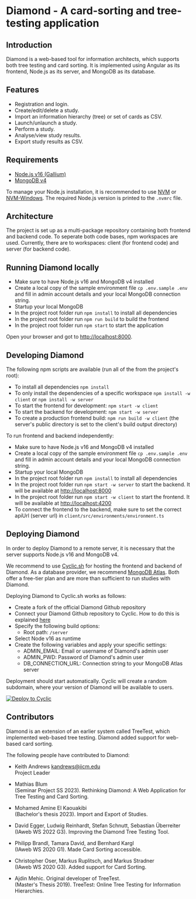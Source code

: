 
# Diamond - A card-sorting and tree-testing application



## Introduction

Diamond is a web-based tool for information architects, which supports
both tree testing and card sorting. It is implemented using Angular as
its frontend, Node.js as its server, and MongoDB as its database.



## Features

- Registration and login.
- Create/edit/delete a study.
- Import an information hierarchy (tree) or set of cards as CSV.
- Launch/unlaunch a study.
- Perform a study.
- Analyse/view study results.
- Export study results as CSV.



## Requirements

- [Node.js v16 (Gallium)](https://nodejs.org/en/download/releases)
- [MongoDB v4](https://www.mongodb.com/docs/v4.4/installation/)

To manage your Node.js installation, it is recommended to use 
[NVM](https://github.com/nvm-sh/nvm) or 
[NVM-Windows](https://github.com/coreybutler/nvm-windows).
The required Node.js version is printed to the ```.nvmrc``` file.



## Architecture

The project is set up as a multi-package repository containing both
frontend and backend code. To seperate both code bases, npm workspaces 
are used. Currently, there are to workspaces: client (for frontend code)
and server (for backend code).



## Running Diamond locally

- Make sure to have Node.js v16 and MongoDB v4 installed
- Create a local copy of the sample environment file 
  ```cp .env.sample .env``` and fill in admin account details and your 
  local MongoDB connection string. 
- Startup your local MongoDB
- In the project root folder run ```npm install``` to install all 
  dependencies
- In the project root folder run ```npm run build``` to build the 
frontend
- In the project root folder run ```npm start``` to start the 
  application

Open your browser and got to 
[http://localhost:8000](http://localhost:8000).



## Developing Diamond

The following npm scripts are available (run all of the from the 
project's root):

- To install all dependencies ```npm install```
- To only install the dependencies of a specific workspace 
  ```npm install -w client``` or ```npm install -w server```
- To start the frontend for development: ```npm start -w client```
- To start the backend for development: ```npm start -w server```
- To create a production frontend build: ```npm run build -w client``` 
  (the server's public directory is set to the client's build output 
  directory)

To run frontend and backend independently:

- Make sure to have Node.js v16 and MongoDB v4 installed
- Create a local copy of the sample environment file 
  ```cp .env.sample .env``` and fill in admin account details and your 
  local MongoDB connection string. 
- Startup your local MongoDB
- In the project root folder run ```npm install``` to install all 
  dependencies
- In the project root folder run ```npm start -w server``` to start the
  backend. It will be available at 
  [http://localhost:8000](http://localhost:8000)
- In the project root folder run ```npm start -w client``` to start the
  frontend. It will be available at 
  [http://localhost:4200](http://localhost:4200)
- To connect the frontend to the backend, make sure to set the correct
  apiUrl (server url) in ```client/src/environments/environment.ts```



## Deploying Diamond

In order to deploy Diamond to a remote server, it is necessary that
the server supports Node.js v16 and MongoDB v4.

We recommend to use [Cyclic.sh](https://www.cyclic.sh/) for hosting 
the frontend and backend of Diamond. As a database provider, we 
recommend [MongoDB Atlas](https://www.mongodb.com/atlas/database). Both
offer a free-tier plan and are more than sufficient to run studies with
Diamond.

Deploying Diamond to Cyclic.sh works as follows:

- Create a fork of the official Diamond Github repository
- Connect your Diamond Github repository to Cyclic. How to do this is
  explained [here](https://docs.cyclic.sh/how-to/add-private-repository)
- Specify the following build options:
  + Root path: ```/server```
- Select Node v16 as runtime
- Create the following variables and apply your specific settings:
  + ADMIN_EMAIL: Email or username of Diamond's admin user
  + ADMIN_PWD: Password of Diamond's admin user
  + DB_CONNECTION_URL: Connection string to your MongoDB Atlas server

Deployment should start automatically. Cyclic will create a random
subdomain, where your version of Diamond will be available to users.


[![Deploy to Cyclic](https://deploy.cyclic.sh/button.svg)](https://deploy.cyclic.sh/)




## Contributors

Diamond is an extension of an earlier system called TreeTest, which
implemented web-based tree testing. Diamond added support for
web-based card sorting.


The following people have contributed to Diamond:

- Keith Andrews
  [kandrews@iicm.edu](mailto:kandrews@iicm.edu?subject=Rslidy)  
  Project Leader

- Mathias Blum  
  (Seminar Project SS 2023). Rethinking Diamond: A Web Application for 
  Tree Testing and Card Sorting.

- Mohamed Amine El Kaouakibi  
  (Bachelor's thesis 2023). Import and Export of Studies. 

- David Egger, Ludwig Reinhardt, Stefan Schnutt, Sebastian Überreiter  
  (IAweb WS 2022 G3). Improving the Diamond Tree Testing Tool.

- Philipp Brandl, Tamara David, and Bernhard Kargl  
  (IAweb WS 2020 G1). Made Card Sorting accessible.

- Christopher Oser, Markus Ruplitsch, and Markus Stradner  
  (IAweb WS 2020 G3). Added support for Card Sorting.

- Ajdin Mehic. Original developer of TreeTest.  
  (Master's Thesis 2019). TreeTest: Online Tree Testing for Information
  Hierarchies.

